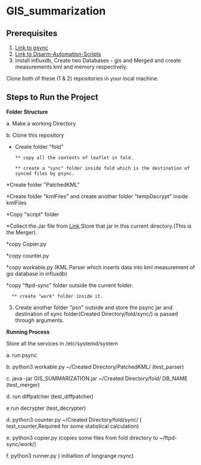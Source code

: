 # GIS_summarization

## Prerequisites

1. [Link to psync](https://github.com/ItsForkIT/psync-pc)
2. [Link to Disarm-Automation-Scripts](https://github.com/ItsForkIT/Disarm-Automation-Scripts)
3. Install influxdb, Create two Databases - gis and Merged and create measurements kml and memory respectively.

Clone both of these (1 & 2) repositories in your local machine.

## Steps to Run the Project

**Folder Structure** 

a. Make a working Directory

b. Clone this repository
  * Create folder "fold"
   
        ** copy all the contents of leaflet in fold.
      
        ** create a "sync" folder inside fold which is the destination of synced files by psync.
    
  *Create folder "PatchedKML"
   
  *Create folder "kmlFiles" and create another folder "tempDecrypt" inside kmlFiles
   
  *Copy "script" folder
   
  *Collect the Jar file from [Link](https://github.com/chandms/GIS_summarization/blob/master/GIS_Merger/GIS_SUMMARISATION/out/artifacts/CM_GIS_SUMMARISATION_jar/GIS_SUMMARISATION.jar).Store that jar in this current directory.(This is the Merger).
   
   *copy Copier.py
   
   *copy counter.py
   
   *copy workable.py (KML Parser which inserts data into kml measurement of gis database in influxdb)
   
   *copy "ftpd-sync" folder outside the current folder.
   
      ** create "work" folder inside it.
 3. Create another folder "psn" outside and store the psync jar and destination of sync folder(Created Directory/fold/sync/) is passed through arguments.
 
 
 **Running Process**
 
 Store all the services in /etc/systemd/system
 
 a. run psync
 
 b. python3 workable.py ~/Created Directory/PatchedKML/ (test_parser)
 
 c. java -jar GIS_SUMMARIZATION.jar ~/Created Directory/fold/ DB_NAME (test_merger)
 
 d. run diffpatcher (test_diffpatcher)
 
 e  run decrypter   (test_decrypter)
 
 d. python3 counter.py ~/Created Directory/fold/sync/ ( test_counter,Required for some statistical calculation)
 
 e. python3 copier.py (copies some files from fold directory to ~/ftpd-sync/work/)
 
 f. python3 runner.py ( initialtion of longrange rsync)
   
